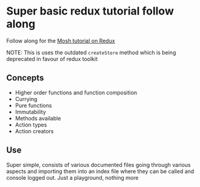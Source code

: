 # Super basic redux tutorial follow along

Follow along for the [Mosh tutorial on Redux](https://www.youtube.com/watch?v=poQXNp9ItL4)

NOTE: This is uses the outdated `createStore` method which is being deprecated in favour of redux toolkit

## Concepts

- Higher order functions and function composition
- Currying
- Pure functions
- Immutability
- Methods available
- Action types
- Action creators

## Use

Super simple, consists of various documented files going through various aspects and importing them into an index file where they can be called and console logged out. Just a playground, nothing more
